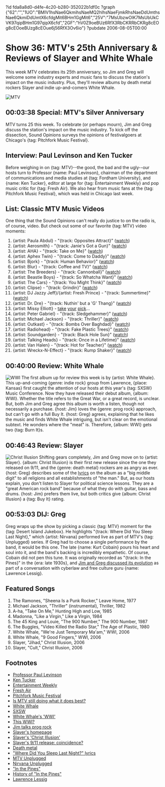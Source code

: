 ?id fda8a8d0-d4fe-4c20-b280-352022b1df0c
?graph {"62":"","1UO":"BMIV1hsNae6QkmihsNaeMQ2hlhsNaeFjmkRhsNaeDdUmthsNae6QkmiDdUmtX6cfdgMit6BHm1GgMit6","25V":"7MsUbzwOlK7MsUbUkCVK97qipBHm1G97qipX6cfd","2GF":"hV0Z9oeBUz6RfX3RbCKRRbCKRg8cEOg8cEOoeBUzg8cEOue6j56RfX3Ov6io"}
?pubdate 2006-08-05T00:00
# Show 36: MTV's 25th Anniversary & Reviews of Slayer and White Whale
This week MTV celebrates its 25th anniversary, so Jim and Greg will welcome some industry experts and music fans to discuss the station's impact on the music industry. Plus, they'll review albums by death metal rockers Slayer and indie up-and-comers White Whale.

![MTV](https://static.soundopinions.org/images/2006/mtv.jpg)

## 00:03:38 Special: MTV's Silver Anniversary 
MTV turns 25 this week. To celebrate (or perhaps mourn), Jim and Greg discuss the station's impact on the music industry. To kick off the dissection, Sound Opinions surveys the opinions of festivalgoers at Chicago's {tag: Pitchfork Music Festival}.

## Interview: Paul Levinson and Ken Tucker
Before weighing in on {tag: MTV}--the good, the bad and the ugly--our hosts turn to Professor {name: Paul Levinson}, chairman of the department of communications and media studies at {tag: Fordham University}, and {name: Ken Tucker}, editor at large for {tag: Entertainment Weekly} and pop music critic for {tag: Fresh Air}. We also hear from music fans at the {tag: Pitchfork Music Festival}, which was held in Chicago last week. 

## List: Classic MTV Music Videos
One thing that the Sound Opinions can't really do justice to on the radio is, of course, video. But check out some of our favorite {tag: MTV} video moments:

1. {artist: Paula Abdul} - "{track: Opposites Attract}" ([watch](https://www.youtube.com/watch?v=xweiQukBM_k&feature=kp))
2. {artist: Aerosmith} - "{track: Janie's Got a Gun}" ([watch](https://www.youtube.com/watch?v=RqQn2ADZE1A&feature=kp))
3. {artist: AHA} - "{track: Take on Me}" ([watch](https://www.youtube.com/watch?v=djV11Xbc914&feature=kp))
4. {artist: Aphex Twin} - "{track: Come to Daddy}" ([watch](https://www.youtube.com/watch?v=h-9UvrLyj3k&feature=kp))
5. {artist: Bjork} - "{track: Human Behavior}" ([watch](https://www.youtube.com/watch?v=urrbhgC8PB0&feature=kp))
6. {artist: Blur} - "{track: Coffee and TV}" ([watch](http://vimeo.com/16342611))
7. {artist: The Breeders} - "{track: Cannonball}" ([watch](https://www.youtube.com/watch?v=eGXE7AF_sK4))
8. {artist: Beastie Boys} - "{track: So Whatcha Want}" ([watch](https://www.youtube.com/watch?v=ru3gH27Fn6E&feature=kp))
9. {artist: The Cars} - "{track: You Might Think}" ([watch](https://www.youtube.com/watch?v=3dOx510kyOs&feature=kp))
10. {artist: Clipse} - "{track: Grindin}" ([watch](https://www.youtube.com/watch?v=TjWAWcx4xdE&feature=kp))
11. {artist: DJ Jazzy Jeff}/{artist: Fresh Prince} - "{track: Summertime}" ([watch](https://www.youtube.com/watch?v=Kr0tTbTbmVA&feature=kp))
12. {artist: Dr. Dre} - "{track: Nuthin' but a 'G' Thang}" ([watch](https://www.youtube.com/watch?v=cp0ON1288zE))
13. {artist: Missy Elliott} - [take](https://www.youtube.com/watch?v=hHcyJPTTn9w) [your](https://www.youtube.com/watch?v=pp1InSZrO1g&feature=kp) [pick](https://www.youtube.com/watch?v=nYExg7T-MCM#t=52)...
14. {artist: Peter Gabriel} - "{track: Sledgehammer}" ([watch](https://www.youtube.com/watch?v=g93mz_eZ5N4&feature=kp))
15. {artist: Michael Jackson} - "{track: Thriller}" ([watch](https://www.youtube.com/watch?v=sOnqjkJTMaA))
16. {artist: Outkast} - "{track: Bombs Over Baghdad}" ([watch](https://www.youtube.com/watch?v=fVyVIsvQoaE))
17. {artist: Radiohead} - "{track: Fake Plastic Trees}" ([watch](https://www.youtube.com/watch?v=pKd06s1LNik&feature=kp))
18. {artist: Soundgarden} - "{track: Black Hole Sun}" ([watch](https://www.youtube.com/watch?v=3mbBbFH9fAg&feature=kp))
19. {artist: Talking Heads} - "{track: Once in a Lifetime}" ([watch](http://www.dailymotion.com/video/x12spb_talking-heads-once-in-a-lifetime_music))
20. {artist: Van Halen} - "{track: Hot for Teacher}" ([watch](https://www.youtube.com/watch?v=LetJHQ_V05o))
21. {artist: Wreckx-N-Effect} - "{track: Rump Shaker}" ([watch](https://www.youtube.com/watch?v=iKKONgfNONU&feature=kp))

## 00:40:00 Review: White Whale
![WWI](https://static.soundopinions.org/assets/36/1UO0.jpg)
The first album up for review this week is by {artist: White Whale}. This up-and-coming {genre: indie rock} group from Lawrence, {place: Kansas} first caught the attention of our hosts at this year's {tag: SXSW} Music Conference. Now they have released their debut album, {album: WWI}. Whether the title refers to the Great War, or a great record, is unclear. But, both Jim and Greg agree this album is worth a listen, though not necessarily a purchase. {host: Jim} loves the {genre: prog rock} approach, but can't go with a full Buy It. {host: Greg} agrees, explaining that he likes the music and finds White Whale intriguing, but isn't clear on the emotional subtext. He wonders where the "meat" is. Therefore, {album: WWI} gets two {tag: Burn It}s.

## 00:46:43 Review: Slayer
![Christ Illusion](https://static.soundopinions.org/assets/36/25V0.jpg)
Shifting gears completely, Jim and Greg move on to {artist: Slayer}. {album: Christ Illusion} is their first new release since the one they released on 9/11, and the {genre: death metal} rockers are as angry as ever. {host: Greg} describes some of the [lyrics](http://www.azlyrics.com/lyrics/slayer/darknessofchrist.html) on the album as a "big middle digit" to all religions and all establishments of "the man." But, as our hosts explain, you don't listen to Slayer for political science lessons. They are a "great American rock band" because of what they do with guitar, bass and drums. {host: Jim} prefers them live, but both critics give {album: Christ Illusion} a {tag: Buy It} rating.

## 00:53:03 DIJ: Greg
Greg wraps up the show by picking a classic {tag: MTV} moment for the {tag: Desert Island Jukebox}. He highlights "{track: Where Did You Sleep Last Night}," which {artist: Nirvana} performed live as part of MTV's {tag: Unplugged} series. If Greg had to choose a single performance by the band, it would be this one. The late {name: Kurt Cobain} pours his heart and soul into it, and the band's backing is incredibly empathetic. Of course, Cobain did not pen this tune. It was originally recorded as "{track: In the Pines}" in the {era: late 1930s}, and [Jim and Greg discussed its evolution](/show/12/) as part of a conversation with cyberlaw and free culture guru {name: Lawrence Lessig}. 

## Featured Songs
1. The Ramones, "Sheena Is a Punk Rocker," Leave Home, 1977
2. Michael Jackson, "Thriller" (instrumental), Thriller, 1982
3. A-ha, "Take On Me," Hunting High and Low, 1985
4. Madonna, "Like a Virgin," Like a Virgin, 1984
5. The 45 King and Louie, "The 900 Number," The 900 Number, 1987
6. The Buggles, "Video Killed the Radio Star," The Age of Plastic, 1980
7. White Whale, "We're Just Temporary Ma'am," WWI, 2006
8. White Whale, "9 Good Fingers," WWI, 2006
9. Slayer, "Jihad," Christ Illusion, 2006
10. Slayer, "Cult," Christ Illusion, 2006

## Footnotes
- [Professor Paul Levinson](http://www.sff.net/people/paullevinson/)
- [Ken Tucker](http://www.kentucker.net/)
- [Entertainment Weekly](http://www.ew.com/)
- [Fresh Air](http://www.whyy.org/freshair/)
- [Pitchfork Music Festival](http://www.pitchforkmusicfestival.com/)
- [Is MTV still doing what it does best?](http://www.washingtonpost.com/wp-dyn/content/article/2006/07/31/AR2006073101296.html)
- [White Whale](http://www.allmusic.com/artist/white-whale-mn0000736662)
- [SXSW](http://sxsw.com/)
- [White Whale's 'WWI'](http://www.mergerecords.com/wwi)
- [This WWI?](http://www.pbs.org/greatwar/)
- [Jim talks prog rock](http://www.jimdero.com/OtherWritings/Other%20Prog.htm)
- [Slayer's homepage](http://www.slayer.net/)
- [Slayer's 'Christ Illusion'](http://www.amazon.com/exec/obidos/tg/detail/-/B000G75AE8?v=glance)
- [Slayer's 9/11 release: coincidence?](http://msgboard.snopes.com/message/ultimatebb.php?/ubb/get_topic/f/30/t/002707/p/1.html)
- [Death metal](http://en.wikipedia.org/wiki/Death_metal)
- ["Where Did You Sleep Last Night?" lyrics](http://www.lyricsfreak.com/n/nirvana/where+did+you+sleep+last+night_20101137.html)
- [MTV Unplugged](http://en.wikipedia.org/wiki/MTV_Unplugged)
- [Nirvana Unplugged](http://www.allmusic.com/album/mtv-unplugged-in-new-york-mw0000118886)
- ["In the Pines"](http://www.allmusic.com/song/in-the-pines-mt0028802138)
- [History of "In the Pines"](http://www.nirvanafreak.net/art/art49.shtml)
- [Lawrence Lessig](http://www.lessig.org/)
